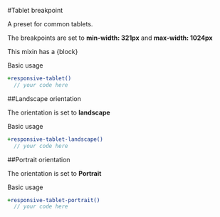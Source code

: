 #Tablet breakpoint

A preset for common tablets. 

The breakpoints are set to **min-width: 321px** and **max-width: 1024px**

This mixin has a {block}

Basic usage

```sass
+responsive-tablet()
  // your code here
```

##Landscape orientation

The orientation is set to **landscape**

Basic usage

```sass
+responsive-tablet-landscape()
  // your code here
```

##Portrait orientation

The orientation is set to **Portrait**

Basic usage

```sass
+responsive-tablet-portrait()
  // your code here
```
